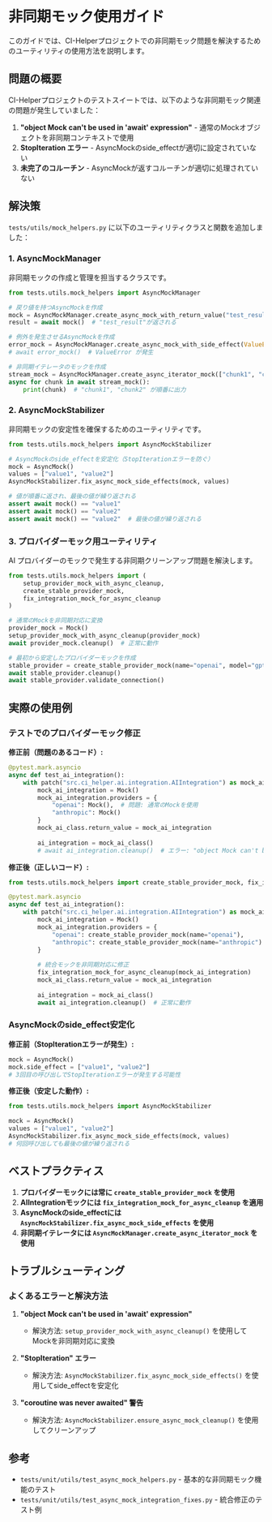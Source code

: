 # 非同期モック使用ガイド

このガイドでは、CI-Helperプロジェクトでの非同期モック問題を解決するためのユーティリティの使用方法を説明します。

## 問題の概要

CI-Helperプロジェクトのテストスイートでは、以下のような非同期モック関連の問題が発生していました：

1. **"object Mock can't be used in 'await' expression"** - 通常のMockオブジェクトを非同期コンテキストで使用
2. **StopIteration エラー** - AsyncMockのside_effectが適切に設定されていない
3. **未完了のコルーチン** - AsyncMockが返すコルーチンが適切に処理されていない

## 解決策

`tests/utils/mock_helpers.py` に以下のユーティリティクラスと関数を追加しました：

### 1. AsyncMockManager

非同期モックの作成と管理を担当するクラスです。

```python
from tests.utils.mock_helpers import AsyncMockManager

# 戻り値を持つAsyncMockを作成
mock = AsyncMockManager.create_async_mock_with_return_value("test_result")
result = await mock()  # "test_result"が返される

# 例外を発生させるAsyncMockを作成
error_mock = AsyncMockManager.create_async_mock_with_side_effect(ValueError("test error"))
# await error_mock()  # ValueError が発生

# 非同期イテレータのモックを作成
stream_mock = AsyncMockManager.create_async_iterator_mock(["chunk1", "chunk2"])
async for chunk in await stream_mock():
    print(chunk)  # "chunk1", "chunk2" が順番に出力
```

### 2. AsyncMockStabilizer

非同期モックの安定性を確保するためのユーティリティです。

```python
from tests.utils.mock_helpers import AsyncMockStabilizer

# AsyncMockのside_effectを安定化（StopIterationエラーを防ぐ）
mock = AsyncMock()
values = ["value1", "value2"]
AsyncMockStabilizer.fix_async_mock_side_effects(mock, values)

# 値が順番に返され、最後の値が繰り返される
assert await mock() == "value1"
assert await mock() == "value2"
assert await mock() == "value2"  # 最後の値が繰り返される
```

### 3. プロバイダーモック用ユーティリティ

AI プロバイダーのモックで発生する非同期クリーンアップ問題を解決します。

```python
from tests.utils.mock_helpers import (
    setup_provider_mock_with_async_cleanup,
    create_stable_provider_mock,
    fix_integration_mock_for_async_cleanup
)

# 通常のMockを非同期対応に変換
provider_mock = Mock()
setup_provider_mock_with_async_cleanup(provider_mock)
await provider_mock.cleanup()  # 正常に動作

# 最初から安定したプロバイダーモックを作成
stable_provider = create_stable_provider_mock(name="openai", model="gpt-4")
await stable_provider.cleanup()
await stable_provider.validate_connection()
```

## 実際の使用例

### テストでのプロバイダーモック修正

**修正前（問題のあるコード）:**

```python
@pytest.mark.asyncio
async def test_ai_integration():
    with patch("src.ci_helper.ai.integration.AIIntegration") as mock_ai_class:
        mock_ai_integration = Mock()
        mock_ai_integration.providers = {
            "openai": Mock(),  # 問題: 通常のMockを使用
            "anthropic": Mock()
        }
        mock_ai_class.return_value = mock_ai_integration
        
        ai_integration = mock_ai_class()
        # await ai_integration.cleanup()  # エラー: "object Mock can't be used in 'await' expression"
```

**修正後（正しいコード）:**

```python
from tests.utils.mock_helpers import create_stable_provider_mock, fix_integration_mock_for_async_cleanup

@pytest.mark.asyncio
async def test_ai_integration():
    with patch("src.ci_helper.ai.integration.AIIntegration") as mock_ai_class:
        mock_ai_integration = Mock()
        mock_ai_integration.providers = {
            "openai": create_stable_provider_mock(name="openai"),
            "anthropic": create_stable_provider_mock(name="anthropic")
        }
        
        # 統合モックを非同期対応に修正
        fix_integration_mock_for_async_cleanup(mock_ai_integration)
        mock_ai_class.return_value = mock_ai_integration
        
        ai_integration = mock_ai_class()
        await ai_integration.cleanup()  # 正常に動作
```

### AsyncMockのside_effect安定化

**修正前（StopIterationエラーが発生）:**

```python
mock = AsyncMock()
mock.side_effect = ["value1", "value2"]
# 3回目の呼び出しでStopIterationエラーが発生する可能性
```

**修正後（安定した動作）:**

```python
from tests.utils.mock_helpers import AsyncMockStabilizer

mock = AsyncMock()
values = ["value1", "value2"]
AsyncMockStabilizer.fix_async_mock_side_effects(mock, values)
# 何回呼び出しても最後の値が繰り返される
```

## ベストプラクティス

1. **プロバイダーモックには常に `create_stable_provider_mock` を使用**
2. **AIIntegrationモックには `fix_integration_mock_for_async_cleanup` を適用**
3. **AsyncMockのside_effectには `AsyncMockStabilizer.fix_async_mock_side_effects` を使用**
4. **非同期イテレータには `AsyncMockManager.create_async_iterator_mock` を使用**

## トラブルシューティング

### よくあるエラーと解決方法

1. **"object Mock can't be used in 'await' expression"**
   - 解決方法: `setup_provider_mock_with_async_cleanup()` を使用してMockを非同期対応に変換

2. **"StopIteration" エラー**
   - 解決方法: `AsyncMockStabilizer.fix_async_mock_side_effects()` を使用してside_effectを安定化

3. **"coroutine was never awaited" 警告**
   - 解決方法: `AsyncMockStabilizer.ensure_async_mock_cleanup()` を使用してクリーンアップ

## 参考

- `tests/unit/utils/test_async_mock_helpers.py` - 基本的な非同期モック機能のテスト
- `tests/unit/utils/test_async_mock_integration_fixes.py` - 統合修正のテスト例
